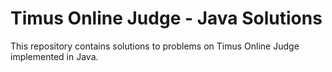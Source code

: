 # Timus Online Judge - Java Solutions
This repository contains solutions to problems on Timus Online Judge implemented in Java.